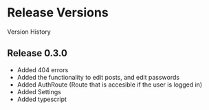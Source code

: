 # Release Versions

Version History

## Release 0.3.0

- Added 404 errors
- Added the functionality to edit posts, and edit passwords
- Added AuthRoute (Route that is accesible if the user is logged in)
- Added Settings
- Added typescript
